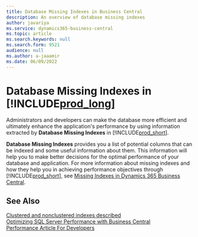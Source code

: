 ```yaml
---
title: Database Missing Indexes in Business Central
description: An overview of database missing indexes
author: javariya
ms.service: dynamics365-business-central
ms.topic: article
ms.search.keywords: null
ms.search.form: 9521
audience: null
ms.author: a-jaaamir
ms.date: 06/09/2022
---
```

# <a name="database-missing-indexes-in-"></a><a name="database-missing-indexes-in-"></a><a name="database-missing-indexes-in-"></a>Database Missing Indexes in [!INCLUDE[prod_long](includes/prod_long.md)]

Administrators and developers can make the database more efficient and ultimately enhance the application's performance by using information extracted by **Database Missing Indexes** in [!INCLUDE[prod_short](includes/prod_short.md)].

**Database Missing Indexes** provides you a list of potential columns that can be indexed and some useful information about them. This information will help you to make better decisions for the optimal performance of your database and application. For more information about missing indexes and how they help you in achieving performance objectives through [!INCLUDE[prod_short](includes/prod_short.md)], see [Missing Indexes in Dynamics 365 Business Central](/dynamics365/business-central/dev-itpro/administration/database-missing-indexes).

## <a name="see-also"></a><a name="see-also"></a><a name="see-also"></a>See Also

[Clustered and nonclustered indexes described](/sql/relational-databases/indexes/clustered-and-nonclustered-indexes-described)  
[Optimizing SQL Server Performance with Business Central](/dynamics365/business-central/dev-itpro/administration/optimize-sql-server-performance)  
[Performance Article For Developers](/dynamics365/business-central/dev-itpro/performance/performance-developer)  
